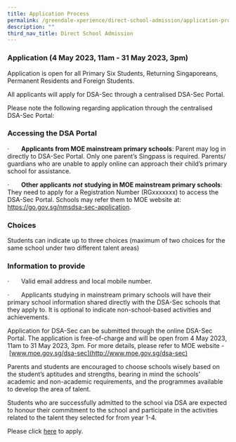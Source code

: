 ```yaml
---
title: Application Process
permalink: /greendale-xperience/direct-school-admission/application-process/
description: ""
third_nav_title: Direct School Admission
---
```

### **Application (4 May 2023, 11am - 31 May 2023, 3pm)**

Application is open for all Primary Six Students, Returning Singaporeans, Permanent Residents and Foreign Students.

All applicants will apply for DSA-Sec through a centralised DSA-Sec Portal.

Please note the following regarding application through the centralised DSA-Sec Portal:

### Accessing the DSA Portal 

·       **Applicants from MOE mainstream primary schools**: Parent may log in directly to DSA-Sec Portal. Only one parent’s Singpass is required. Parents/ guardians who are unable to apply online can approach their child’s primary school for assistance.

·       **Other applicants** **_not_** **studying in MOE mainstream primary schools**: They need to apply for a Registration Number (RGxxxxxxx) to access the DSA-Sec Portal. Schools may refer them to MOE website at: https://go.gov.sg/nmsdsa-sec-application.

### Choices

Students can indicate up to three choices (maximum of two choices for the same school under two different talent areas)

### Information to provide 

·       Valid email address and local mobile number.

·       Applicants studying in mainstream primary schools will have their primary school information shared directly with the DSA-Sec schools that they apply to. It is optional to indicate non-school-based activities and achievements.

Application for DSA-Sec can be submitted through the online DSA-Sec Portal. The application is free-of-charge and will be open from 4 May 2023, 11am to 31 May 2023, 3pm. For more details, please refer to MOE website - [www.moe.gov.sg/dsa-sec](http://www.moe.gov.sg/dsa-sec)

Parents and students are encouraged to choose schools wisely based on the student’s aptitudes and strengths, bearing in mind the schools’ academic and non-academic requirements, and the programmes available to develop the area of talent.

Students who are successfully admitted to the school via DSA are expected to honour their commitment to the school and participate in the activities related to the talent they selected for from year 1-4.

Please click [here](https://www.moe.gov.sg/secondary/dsa/application) to apply.